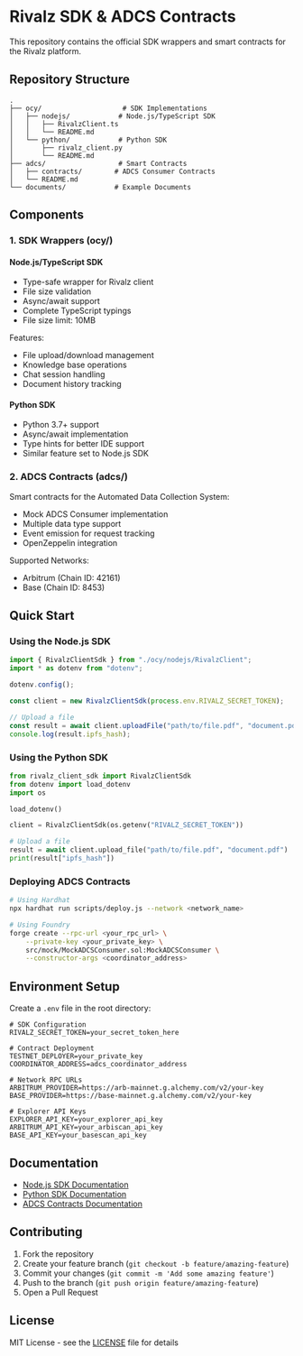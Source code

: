 # Rivalz SDK & ADCS Contracts

This repository contains the official SDK wrappers and smart contracts for the Rivalz platform.

## Repository Structure

```
.
├── ocy/                    # SDK Implementations
│   ├── nodejs/            # Node.js/TypeScript SDK
│   │   ├── RivalzClient.ts
│   │   └── README.md
│   └── python/            # Python SDK
│       ├── rivalz_client.py
│       └── README.md
├── adcs/                  # Smart Contracts
│   ├── contracts/        # ADCS Consumer Contracts
│   └── README.md
└── documents/            # Example Documents
```

## Components

### 1. SDK Wrappers (ocy/)

#### Node.js/TypeScript SDK

- Type-safe wrapper for Rivalz client
- File size validation
- Async/await support
- Complete TypeScript typings
- File size limit: 10MB

Features:

- File upload/download management
- Knowledge base operations
- Chat session handling
- Document history tracking

#### Python SDK

- Python 3.7+ support
- Async/await implementation
- Type hints for better IDE support
- Similar feature set to Node.js SDK

### 2. ADCS Contracts (adcs/)

Smart contracts for the Automated Data Collection System:

- Mock ADCS Consumer implementation
- Multiple data type support
- Event emission for request tracking
- OpenZeppelin integration

Supported Networks:

- Arbitrum (Chain ID: 42161)
- Base (Chain ID: 8453)

## Quick Start

### Using the Node.js SDK

```typescript
import { RivalzClientSdk } from "./ocy/nodejs/RivalzClient";
import * as dotenv from "dotenv";

dotenv.config();

const client = new RivalzClientSdk(process.env.RIVALZ_SECRET_TOKEN);

// Upload a file
const result = await client.uploadFile("path/to/file.pdf", "document.pdf");
console.log(result.ipfs_hash);
```

### Using the Python SDK

```python
from rivalz_client_sdk import RivalzClientSdk
from dotenv import load_dotenv
import os

load_dotenv()

client = RivalzClientSdk(os.getenv("RIVALZ_SECRET_TOKEN"))

# Upload a file
result = await client.upload_file("path/to/file.pdf", "document.pdf")
print(result["ipfs_hash"])
```

### Deploying ADCS Contracts

```bash
# Using Hardhat
npx hardhat run scripts/deploy.js --network <network_name>

# Using Foundry
forge create --rpc-url <your_rpc_url> \
    --private-key <your_private_key> \
    src/mock/MockADCSConsumer.sol:MockADCSConsumer \
    --constructor-args <coordinator_address>
```

## Environment Setup

Create a `.env` file in the root directory:

```env
# SDK Configuration
RIVALZ_SECRET_TOKEN=your_secret_token_here

# Contract Deployment
TESTNET_DEPLOYER=your_private_key
COORDINATOR_ADDRESS=adcs_coordinator_address

# Network RPC URLs
ARBITRUM_PROVIDER=https://arb-mainnet.g.alchemy.com/v2/your-key
BASE_PROVIDER=https://base-mainnet.g.alchemy.com/v2/your-key

# Explorer API Keys
EXPLORER_API_KEY=your_explorer_api_key
ARBITRUM_API_KEY=your_arbiscan_api_key
BASE_API_KEY=your_basescan_api_key
```

## Documentation

- [Node.js SDK Documentation](./ocy/nodejs/README.md)
- [Python SDK Documentation](./ocy/python/README.md)
- [ADCS Contracts Documentation](./adcs/README.md)

## Contributing

1. Fork the repository
2. Create your feature branch (`git checkout -b feature/amazing-feature`)
3. Commit your changes (`git commit -m 'Add some amazing feature'`)
4. Push to the branch (`git push origin feature/amazing-feature`)
5. Open a Pull Request

## License

MIT License - see the [LICENSE](LICENSE) file for details

